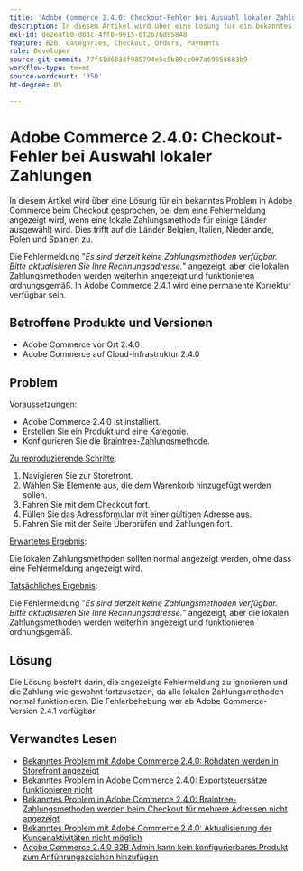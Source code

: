 ```yaml
---
title: 'Adobe Commerce 2.4.0: Checkout-Fehler bei Auswahl lokaler Zahlungen'
description: In diesem Artikel wird über eine Lösung für ein bekanntes Problem in Adobe Commerce beim Checkout gesprochen, bei dem eine Fehlermeldung angezeigt wird, wenn eine lokale Zahlungsmethode für einige Länder ausgewählt wird. Dies trifft auf die Länder Belgien, Italien, Niederlande, Polen und Spanien zu.
exl-id: de2eafb0-d03c-4ff8-9615-0f2676d95848
feature: B2B, Categories, Checkout, Orders, Payments
role: Developer
source-git-commit: 77f41d6034f985794e5c5b89cc007a69858683b9
workflow-type: tm+mt
source-wordcount: '350'
ht-degree: 0%

---
```


# Adobe Commerce 2.4.0: Checkout-Fehler bei Auswahl lokaler Zahlungen

In diesem Artikel wird über eine Lösung für ein bekanntes Problem in Adobe Commerce beim Checkout gesprochen, bei dem eine Fehlermeldung angezeigt wird, wenn eine lokale Zahlungsmethode für einige Länder ausgewählt wird. Dies trifft auf die Länder Belgien, Italien, Niederlande, Polen und Spanien zu.

Die Fehlermeldung &quot;*Es sind derzeit keine Zahlungsmethoden verfügbar. Bitte aktualisieren Sie Ihre Rechnungsadresse.*&quot; angezeigt, aber die lokalen Zahlungsmethoden werden weiterhin angezeigt und funktionieren ordnungsgemäß. In Adobe Commerce 2.4.1 wird eine permanente Korrektur verfügbar sein.

## Betroffene Produkte und Versionen

* Adobe Commerce vor Ort 2.4.0
* Adobe Commerce auf Cloud-Infrastruktur 2.4.0

## Problem

<u>Voraussetzungen</u>:

* Adobe Commerce 2.4.0 ist installiert.
* Erstellen Sie ein Produkt und eine Kategorie.
* Konfigurieren Sie die [Braintree-Zahlungsmethode](https://developer.adobe.com/commerce/webapi/graphql/payment-methods/braintree/).

<u>Zu reproduzierende Schritte</u>:

1. Navigieren Sie zur Storefront.
1. Wählen Sie Elemente aus, die dem Warenkorb hinzugefügt werden sollen.
1. Fahren Sie mit dem Checkout fort.
1. Füllen Sie das Adressformular mit einer gültigen Adresse aus.
1. Fahren Sie mit der Seite Überprüfen und Zahlungen fort.

<u>Erwartetes Ergebnis</u>:

Die lokalen Zahlungsmethoden sollten normal angezeigt werden, ohne dass eine Fehlermeldung angezeigt wird.

<u>Tatsächliches Ergebnis</u>:

Die Fehlermeldung &quot;*Es sind derzeit keine Zahlungsmethoden verfügbar. Bitte aktualisieren Sie Ihre Rechnungsadresse.*&quot; angezeigt, aber die lokalen Zahlungsmethoden werden weiterhin angezeigt und funktionieren ordnungsgemäß.

## Lösung

Die Lösung besteht darin, die angezeigte Fehlermeldung zu ignorieren und die Zahlung wie gewohnt fortzusetzen, da alle lokalen Zahlungsmethoden normal funktionieren. Die Fehlerbehebung war ab Adobe Commerce-Version 2.4.1 verfügbar.

## Verwandtes Lesen

* [Bekanntes Problem mit Adobe Commerce 2.4.0: Rohdaten werden in Storefront angezeigt](/help/troubleshooting/storefront/magento-2-4-0-issue-storefront-raw-message-data-display.md)
* [Bekanntes Problem in Adobe Commerce 2.4.0: Exportsteuersätze funktionieren nicht](/help/troubleshooting/miscellaneous/magento-2-4-0-known-issue-export-tax-rates-does-not-work.md)
* [Bekanntes Problem in Adobe Commerce 2.4.0: Braintree-Zahlungsmethoden werden beim Checkout für mehrere Adressen nicht angezeigt](/help/troubleshooting/payments/magento-2-4-0-braintree-not-in-multiple-addresses-checkout.md)
* [Bekanntes Problem mit Adobe Commerce 2.4.0: Aktualisierung der Kundenaktivitäten nicht möglich](/help/troubleshooting/miscellaneous/magento-2-4-0-refresh-on-customer-activities-does-not-work.md)
* [Adobe Commerce 2.4.0 B2B Admin kann kein konfigurierbares Produkt zum Anführungszeichen hinzufügen](/help/troubleshooting/miscellaneous/magento-2-4-0-b2b-admin-can-t-add-configurable-product-to-quote.md)
